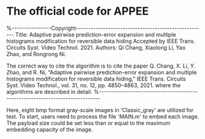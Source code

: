 # The official code for APPEE

%----------------Copyright-----------------------------------------------------
Title: Adaptive pairwise prediction-error expansion and multiple histograms modification for reversible data hiding
Accepted by IEEE Trans. Circuits Syst. Video Technol. 2021.
Authors: Qi Chang, Xiaolong Li, Yao Zhao, and Rongrong Ni.

The correct way to cite the algorithm is to cite the paper 
Q. Chang, X. Li, Y. Zhao, and R. Ni, “Adaptive pairwise prediction-error expansion and multiple histograms modification for reversible data hiding,” IEEE Trans. Circuits Syst. Video Technol., vol. 31, no. 12, pp. 4850–4863, 2021.
where the algorithms are described in detail. 
%------------------------------------------------------------------------------

Here, eight bmp format gray-scale images in 'Classic_gray' are utilized for test. To start, users need to process the file 'MAIN.m' to embed each image.
The payload size could be set less than or equal to the maximum embedding capacity of the image.
